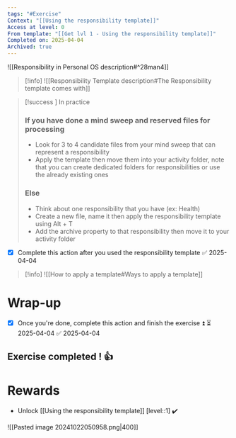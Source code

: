 ```yaml
---
tags: "#Exercise"
Context: "[[Using the responsibility template]]"
Access at level: 0
From template: "[[Get lvl 1 - Using the responsibility template]]"
Completed on: 2025-04-04
Archived: true
---
```



![[Responsibility in Personal OS description#^28man4]]

> [!info] 
> ![[Responsibility Template description#The Responsibility template comes with]]

> [!success ] In practice
> ### If you have done a mind sweep and reserved files for processing 
> - Look for 3 to 4 candidate files from your mind sweep that can represent a responsibility
> - Apply the template then move them into your activity folder, note that you can create dedicated folders for responsibilities or use the already existing ones
> ### Else
> - Think about one responsibility that you have (ex: Health)
> - Create a new file, name it then apply the responsibility template using Alt + T
> - Add the archive property to that responsibility then move it to your activity folder 

- [x] Complete this action after you used the responsibility template ✅ 2025-04-04

> [!info]
> ![[How to apply a template#Ways to apply a template]]

# Wrap-up

- [x] Once you're done, complete this action and finish the exercise ⏫ ⏳ 2025-04-04 ✅ 2025-04-04

## Exercise completed ! 👍 

# Rewards

- Unlock [[Using the responsibility template]] [level::1] ✔️

![[Pasted image 20241022050958.png|400]]

